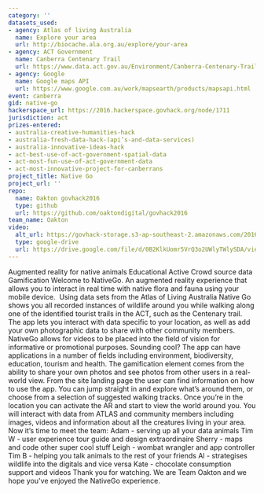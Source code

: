 ```yaml
---
category: ''
datasets_used:
- agency: Atlas of living Australia
  name: Explore your area
  url: http://biocache.ala.org.au/explore/your-area
- agency: ACT Government
  name: Canberra Centenary Trail
  url: https://www.data.act.gov.au/Environment/Canberra-Centenary-Trail/86di-ncd5
- agency: Google
  name: Google maps API
  url: https://www.google.com.au/work/mapsearth/products/mapsapi.html
event: canberra
gid: native-go
hackerspace_url: https://2016.hackerspace.govhack.org/node/1711
jurisdiction: act
prizes-entered:
- australia-creative-humanities-hack
- australia-fresh-data-hack-(api’s-and-data-services)
- australia-innovative-ideas-hack
- act-best-use-of-act-government-spatial-data
- act-most-fun-use-of-act-government-data
- act-most-innovative-project-for-canberrans
project_title: Native Go
project_url: ''
repo:
  name: Oakton govhack2016
  type: github
  url: https://github.com/oaktondigital/govhack2016
team_name: Oakton
video:
  alt_url: https://govhack-storage.s3-ap-southeast-2.amazonaws.com/2016/2016-07-31%2009-21-56.mp4
  type: google-drive
  url: https://drive.google.com/file/d/0B2KlkUomr5VrQ3o2UWlyTWlySDA/view?usp=sharing
---
```


Augmented reality for native animals
Educational
Active
Crowd source data
Gamification
Welcome to NativeGo. An augmented reality experience that allows you to interact in real time with native flora and fauna using your mobile device. 
Using data sets from the Atlas of Living Australia Native Go shows you all recorded instances of wildlife around you while walking along one of the identified tourist trails in the ACT, such as the Centenary trail. 
The app lets you interact with data specific to your location, as well as add your own photographic data to share with other community members. NativeGo allows for videos to be placed into the field of vision for informative or promotional purposes.
Sounding cool? The app can have applications in a number of fields including environment, biodiversity, education, tourism and health. The gamification element comes from the ability to share your own photos and see photos from other users in a real-world view.
From the site landing page the user can find information on how to use the app. You can jump straight in and explore what’s around them, or choose from a selection of suggested walking tracks.
Once you’re in the location you can activate the AR and start to view the world around you. You will interact with data from ATLAS and community members including images, videos and information about all the creatures living in your area. 
Now it’s time to meet the team:
Adam - serving up all your data animals
Tim W - user experience tour guide and design extraordinaire
Sherry - maps and code other super cool stuff
Leigh - wombat wrangler and app controller
Tim B - helping you talk animals to the rest of your friends
Al - strategises wildlife into the digitals and vice versa
​​​​​​​Kate - chocolate consumption support and videos
Thank you for watching. We are Team Oakton and we hope you've enjoyed the NativeGo experience.